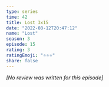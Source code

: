 ```yaml
---
type: series
time: 42
title: Lost 3x15
date: "2022-08-12T20:47:12"
name: "Lost"
season: 3
episode: 15
rating: 3
ratingEmoji: "⭐️⭐️⭐️"
share: false
---
```


*[No review was written for this episode]*